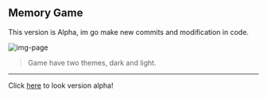## Memory Game

This version is Alpha, im go make new commits and modification in code.

![img-page](https://i.imgur.com/uAAQZmr.png)
> Game have two themes, dark and light.
___
Click [here](https://memorygamedemo.vercel.app/) to look version alpha! 
